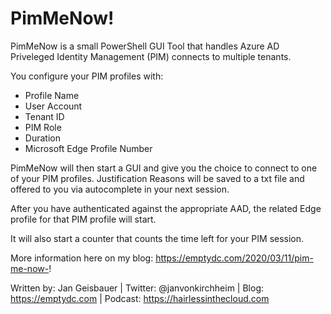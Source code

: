 # PimMeNow!

PimMeNow is a small PowerShell GUI Tool that handles Azure AD Priveleged Identity Management (PIM) connects to multiple tenants.

You configure your PIM profiles with:

* Profile Name
* User Account
* Tenant ID
* PIM Role
* Duration
* Microsoft Edge Profile Number

PimMeNow will then start a GUI and give you the choice to connect to one of your PIM profiles. Justification Reasons will be saved to a txt file and offered to you via autocomplete in your next session. 

After you have authenticated against the appropriate AAD, the related Edge profile for that PIM profile will start.

It will also start a counter that counts the time left for your PIM session. 

More information here on my blog: https://emptydc.com/2020/03/11/pim-me-now-!

Written by: Jan Geisbauer | Twitter: @janvonkirchheim | Blog: https://emptydc.com | Podcast: https://hairlessinthecloud.com

